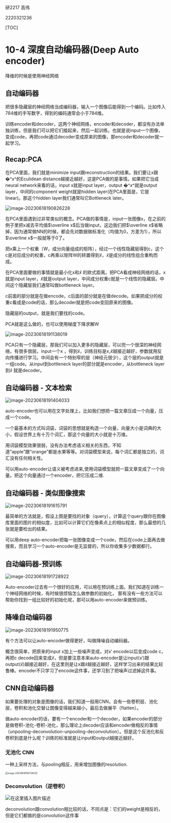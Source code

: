研2217 高伟

2220321236



[TOC]



# 10-4 深度自动编码器(Deep Auto encoder)

降维的时候是使用神经网络

## 自动编码器

把很多隐藏层的神经网络当成编码器，输入一个图像后能得到一个编码。比如传入784维的手写数字，得到的编码通常会小于784维。

训练encoder和decoder，这两个神经网络，encoder和decoder，都没有办法单独训练，但是我们可以把它们接起来，然后一起训练。也就是说input一个图像，变成code，再把code通过decoder变成原来的图像，那encoder和decoder就一起学习。

## Recap:PCA

在PCA里面，我们就是minimize input跟reconstruction的结果。我们要让x跟�^*x*^的Eculidean distance越接近越好，这是PCA做的是事情。如果把它当成neural network来看的话，input x就是input layer，output �^*x*^就是output layer，中间的component weight就是hidden layer(在PCA里面是，它是linear)。那这个hidden layer我们通常叫它Bottleneck later。

![image-20230618190826228](10-4.assets/image-20230618190826228.png)

在PCA里面遇到过非常类似的概念。PCA做的事情是，input一张图像x，在之前的例子里把x减去平均值$\overline x$后当做input，这边我们把$\overline x$省略掉，因为通常做NN的时候，都会先对数据做标准化（均值为0，方差为1），所以$\overline x$一般就等于0了。

把x乘上一个权重（W，成分向量组成的矩阵），经过一个线性隐藏层得到c，这个c是对应成分的权重，c再乘以矩阵W的转置得到$\hat x$，$\hat x$是成分的线性组合重构而成。

在PCA里面要做的事情就是最小化x和$\hat x$ 的欧式距离。把PCA看成神经网络的话，x就是input layer，$\hat x$就是output layer，中间成分权重c就是一个线性的隐藏层。中间这个隐藏层我们通常叫做bottleneck layer。

c前面的部分就是在做encode，c后面的部分就是在做decode。如果把成分的权重c看成是code的话，那么decoder就是把code变回原来的图像。

隐藏层的output，就是我们要找的code。

PCA就是这么做的，也可以使用梯度下降求解W

![image-20230618191138019](10-4.assets/image-20230618191138019.png)

PCA只有一个隐藏层，那我们可以加入更多的隐藏层，可以兜一个很深的神经网络，有很多很层。input一个x
，得到$\hat x$，训练目标是x,$\hat x$越接近越好，参数就用反向传播进行学习。中间会有一个特别窄的层（神经元很少），这个层的output就是一组code。从input到bottleneck layer的部分就是encoder，从bottleneck layer到$\hat x$
就是decoder。

## 自动编码器 - 文本检索

![image-20230618191404033](10-4.assets/image-20230618191404033.png)

auto-encoder也可以用在文字处理上，比如我们想把一篇文章压成一个向量，压成一个code。

一个最基本的方式叫词袋，词袋的思想就是构造一个向量，向量大小是词典的大小，假设世界上有十万个词汇，那这个向量的大小就是十万维。

用词袋模型效果很弱，没有办法考虑语义相关的东西，不知道“apple”跟“orange”都是水果等等。对词袋模型来说，每个词汇都是独立的，词汇没有任何相关性。

可以用auto-encoder让语义被考虑进来,使用词袋模型就把一篇文章变成了一个向量。把这个向量通过一个encoder，把它压成二维.

## 自动编码器 - 类似图像搜索

![image-20230618191615791](10-4.assets/image-20230618191615791.png)

最简单的方法就是，假设上图是要找的对象（query），计算这个query跟你在图像库里面的图片的相似度，比如可以计算它们在像素点上的相似程度，那么最想的几张就是要检出的结果。

可以用deep auto-encoder把每一张图像变成一个code，然后在code上面再去做搜索，而且学习一个auto-encoder是无监督的，所以你收集多少数据都行。

## 自动编码器-预训练

![image-20230618191728922](10-4.assets/image-20230618191728922.png)

Auto-encoder过去有一个很好的应用，可以用在预训练上面。我们知道在训练一个神经网络的时候，有时候很烦恼怎么做参数的初始化， 那有没有一些方法可以帮助你找到一组比较好的初始化呢，那可以用auto-encoder来做预训练。



## 降噪自动编码器

![image-20230618191950775](10-4.assets/image-20230618191950775.png)

有个方法可以让auto-encoder做得更好，叫做降噪自动编码器。

概念很简单，把原来的input x加上一些噪声变成，对x′ encode以后变成code c，再把c decode回来变成$\hat x$，但是要注意本来auto-encoder是让input(x′)跟output($\hat x$)越接近越好，在这里则是让x跟$\hat x$越接近越好，这样学习出来的结果比较鲁棒。encoder不只学习了encode这件事，还学习到了把噪声过滤掉这件事。



## CNN自动编码器

如果要处理的对象是图像的话，我们知道一般用CNN，会有一些卷积层、池化层，卷积和池化交替让图像变得越来越小，最后去做展平（flatten）。

做auto-encoder的话，要有一个encoder和一个decoder，如果encoder的部分是做卷积-池化-卷积-池化，那么理论上decoder应该和encoder做相反的事情（unpooling-deconvolution-unpooling-deconvolution）。但是这个反池化和反卷积到底是什么呢？训练的标准就是让input和output越接近越好。





### 无池化 CNN

一种上采样方法，与pooling相反，用来增加图像的resolution.

<img src="10-4.assets/image-20230618192726225.png" alt="image-20230618192726225" style="zoom:50%;" />

### Deconvolution（逆卷积）

![在这里插入图片描述](10-4.assets/chapter27-15.png)

deconvolution跟convolution相比较的话，不同点是：它们的weight是相反的，但是它们都做的是convolution这件事

